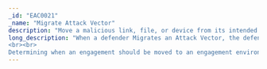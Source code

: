 ```yaml
---
_id: "EAC0021"
_name: "Migrate Attack Vector"
description: "Move a malicious link, file, or device from its intended location to a decoy system or network for execution/use."
long_description: "When a defender Migrates an Attack Vector, the defender intercepts a malicious element and moves it to a safe environment, such as a decoy system within a decoy network, for continued engagement or analysis. A defender may choose to migrate attack vectors, which may appear in the form of phishing emails, suspicious email attachments, or malicious USBs. For example, a defender might move a suspicious attachment from a corporate inbox to an inbox on a system that, while in the corporate IP space, is completely segmented from the enterprise network. This segregated environment will allow the adversary to move laterally throughout the environment without risk to enterprise resources. 
<br><br>
Determining when an engagement should be moved to an engagement environment is a critical decision when calculating acceptable operational risk. However, if the adversary sent a custom malware sample to a phishing victim, but ultimately find themselves on an unrelated victim, they may be suspicious. Balancing this acceptable risk, believability, and operational goals is essential when determining if or when to migrate an attack vector."
---
```

